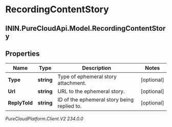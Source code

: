 # RecordingContentStory

## ININ.PureCloudApi.Model.RecordingContentStory

## Properties

|Name | Type | Description | Notes|
|------------ | ------------- | ------------- | -------------|
| **Type** | **string** | Type of ephemeral story attachment. | [optional] |
| **Url** | **string** | URL to the ephemeral story. | [optional] |
| **ReplyToId** | **string** | ID of the ephemeral story being replied to. | [optional] |



_PureCloudPlatform.Client.V2 234.0.0_
